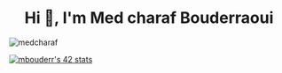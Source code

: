 <h1 align="center">Hi 👋, I'm Med charaf Bouderraoui</h1>

<p align="left"> <img src="https://komarev.com/ghpvc/?username=medcharaf&label=Profile%20views&color=0e75b6&style=flat" alt="medcharaf" /> </p>
<a href="https://github.com/oakoudad/badge42"><img src="https://badge.mediaplus.ma/greenbinary/mbouderr" alt="mbouderr's 42 stats" /></a>
